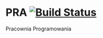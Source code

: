 # PRA [![Build Status](https://travis-ci.org/szypol/PRA.svg?branch=master)](https://travis-ci.org/szypol/PRA)
Pracownia Programowania

